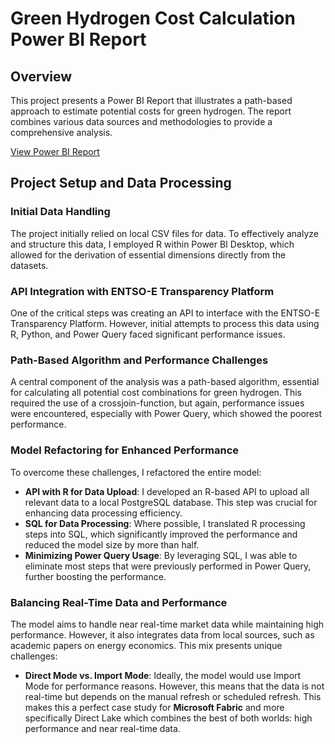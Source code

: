 # Green Hydrogen Cost Calculation Power BI Report

## Overview

This project presents a Power BI Report that illustrates a path-based approach to estimate potential costs for green hydrogen. The report combines various data sources and methodologies to provide a comprehensive analysis.

[View Power BI Report](https://app.powerbi.com/view?r=eyJrIjoiZDYyMWZmMjMtN2ZmNi00ZTA5LThlY2MtNjk3MDkxOTIxMjM5IiwidCI6IjI5ODAzN2JlLTdhZDgtNGM4My04MGYzLTRmMDQ1NGEwY2ZjZCJ9)

## Project Setup and Data Processing

### Initial Data Handling

The project initially relied on local CSV files for data. To effectively analyze and structure this data, I employed R within Power BI Desktop, which allowed for the derivation of essential dimensions directly from the datasets.

### API Integration with ENTSO-E Transparency Platform

One of the critical steps was creating an API to interface with the ENTSO-E Transparency Platform. However, initial attempts to process this data using R, Python, and Power Query faced significant performance issues.

### Path-Based Algorithm and Performance Challenges

A central component of the analysis was a path-based algorithm, essential for calculating all potential cost combinations for green hydrogen. This required the use of a crossjoin-function, but again, performance issues were encountered, especially with Power Query, which showed the poorest performance.

### Model Refactoring for Enhanced Performance

To overcome these challenges, I refactored the entire model:

- **API with R for Data Upload**: I developed an R-based API to upload all relevant data to a local PostgreSQL database. This step was crucial for enhancing data processing efficiency.
- **SQL for Data Processing**: Where possible, I translated R processing steps into SQL, which significantly improved the performance and reduced the model size by more than half.
- **Minimizing Power Query Usage**: By leveraging SQL, I was able to eliminate most steps that were previously performed in Power Query, further boosting the performance.

### Balancing Real-Time Data and Performance

The model aims to handle near real-time market data while maintaining high performance. However, it also integrates data from local sources, such as academic papers on energy economics. This mix presents unique challenges:

- **Direct Mode vs. Import Mode**: Ideally, the model would use Import Mode for performance reasons. However, this means that the data is not real-time but depends on the manual refresh or scheduled refresh. This makes this a perfect case study for **Microsoft Fabric** and more specifically Direct Lake which combines the best of both worlds: high performance and near real-time data.
